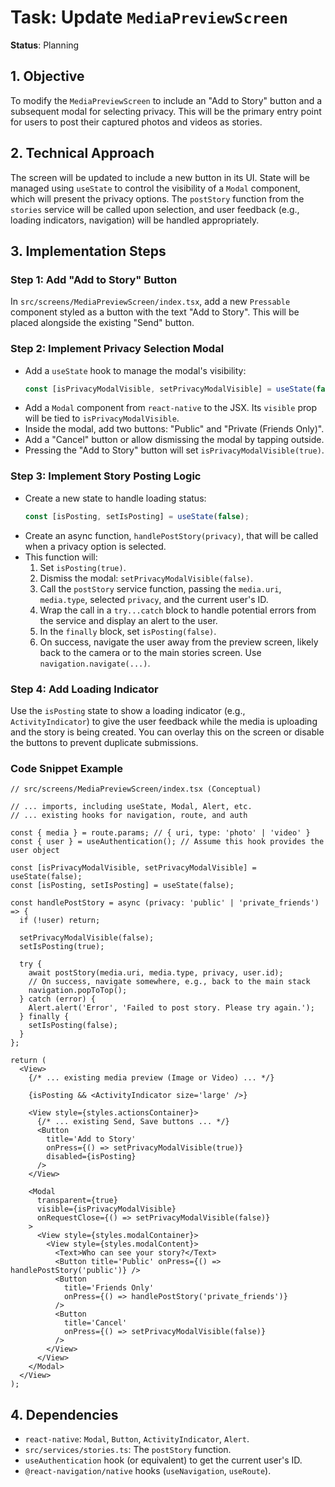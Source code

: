 # Task: Update `MediaPreviewScreen`

**Status**: Planning

## 1. Objective

To modify the `MediaPreviewScreen` to include an "Add to Story" button and a
subsequent modal for selecting privacy. This will be the primary entry point for
users to post their captured photos and videos as stories.

## 2. Technical Approach

The screen will be updated to include a new button in its UI. State will be
managed using `useState` to control the visibility of a `Modal` component, which
will present the privacy options. The `postStory` function from the `stories`
service will be called upon selection, and user feedback (e.g., loading
indicators, navigation) will be handled appropriately.

## 3. Implementation Steps

### Step 1: Add "Add to Story" Button

In `src/screens/MediaPreviewScreen/index.tsx`, add a new `Pressable` component
styled as a button with the text "Add to Story". This will be placed alongside
the existing "Send" button.

### Step 2: Implement Privacy Selection Modal

- Add a `useState` hook to manage the modal's visibility:
  ```typescript
  const [isPrivacyModalVisible, setPrivacyModalVisible] = useState(false);
  ```
- Add a `Modal` component from `react-native` to the JSX. Its `visible` prop
  will be tied to `isPrivacyModalVisible`.
- Inside the modal, add two buttons: "Public" and "Private (Friends Only)".
- Add a "Cancel" button or allow dismissing the modal by tapping outside.
- Pressing the "Add to Story" button will set `isPrivacyModalVisible(true)`.

### Step 3: Implement Story Posting Logic

- Create a new state to handle loading status:
  ```typescript
  const [isPosting, setIsPosting] = useState(false);
  ```
- Create an async function, `handlePostStory(privacy)`, that will be called when
  a privacy option is selected.
- This function will:
  1.  Set `isPosting(true)`.
  2.  Dismiss the modal: `setPrivacyModalVisible(false)`.
  3.  Call the `postStory` service function, passing the `media.uri`,
      `media.type`, selected `privacy`, and the current user's ID.
  4.  Wrap the call in a `try...catch` block to handle potential errors from the
      service and display an alert to the user.
  5.  In the `finally` block, set `isPosting(false)`.
  6.  On success, navigate the user away from the preview screen, likely back to
      the camera or to the main stories screen. Use `navigation.navigate(...)`.

### Step 4: Add Loading Indicator

Use the `isPosting` state to show a loading indicator (e.g.,
`ActivityIndicator`) to give the user feedback while the media is uploading and
the story is being created. You can overlay this on the screen or disable the
buttons to prevent duplicate submissions.

### Code Snippet Example

```tsx
// src/screens/MediaPreviewScreen/index.tsx (Conceptual)

// ... imports, including useState, Modal, Alert, etc.
// ... existing hooks for navigation, route, and auth

const { media } = route.params; // { uri, type: 'photo' | 'video' }
const { user } = useAuthentication(); // Assume this hook provides the user object

const [isPrivacyModalVisible, setPrivacyModalVisible] = useState(false);
const [isPosting, setIsPosting] = useState(false);

const handlePostStory = async (privacy: 'public' | 'private_friends') => {
  if (!user) return;

  setPrivacyModalVisible(false);
  setIsPosting(true);

  try {
    await postStory(media.uri, media.type, privacy, user.id);
    // On success, navigate somewhere, e.g., back to the main stack
    navigation.popToTop();
  } catch (error) {
    Alert.alert('Error', 'Failed to post story. Please try again.');
  } finally {
    setIsPosting(false);
  }
};

return (
  <View>
    {/* ... existing media preview (Image or Video) ... */}

    {isPosting && <ActivityIndicator size='large' />}

    <View style={styles.actionsContainer}>
      {/* ... existing Send, Save buttons ... */}
      <Button
        title='Add to Story'
        onPress={() => setPrivacyModalVisible(true)}
        disabled={isPosting}
      />
    </View>

    <Modal
      transparent={true}
      visible={isPrivacyModalVisible}
      onRequestClose={() => setPrivacyModalVisible(false)}
    >
      <View style={styles.modalContainer}>
        <View style={styles.modalContent}>
          <Text>Who can see your story?</Text>
          <Button title='Public' onPress={() => handlePostStory('public')} />
          <Button
            title='Friends Only'
            onPress={() => handlePostStory('private_friends')}
          />
          <Button
            title='Cancel'
            onPress={() => setPrivacyModalVisible(false)}
          />
        </View>
      </View>
    </Modal>
  </View>
);
```

## 4. Dependencies

- `react-native`: `Modal`, `Button`, `ActivityIndicator`, `Alert`.
- `src/services/stories.ts`: The `postStory` function.
- `useAuthentication` hook (or equivalent) to get the current user's ID.
- `@react-navigation/native` hooks (`useNavigation`, `useRoute`).
